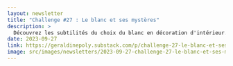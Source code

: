 ```yaml
---
layout: newsletter
title: "Challenge #27 : Le blanc et ses mystères"
description: >
  Découvrez les subtilités du choix du blanc en décoration d'intérieur. Au-delà de sa neutralité et simplicité, le blanc peut être vibrant et actif. Toutefois, une surutilisation peut rendre un espace impersonnel et affecter votre bien-être psychologique. Apprenez comment rehausser le blanc avec des "faux blancs", des éléments architecturaux contrastés et l'ajout de couleurs complémentaires. Ne négligez pas le pouvoir des couleurs : le vert pour équilibrer, le bleu pour revigorer. Intégrez les nuances et vivez dans un espace harmonieux.
date: 2023-09-27
link: https://geraldinepoly.substack.com/p/challenge-27-le-blanc-et-ses-mysteres
image: src/images/newsletters/2023-09-27-challenge-27-le-blanc-et-ses-mystres.jpg
---
```

